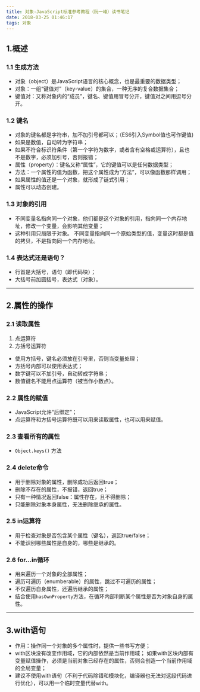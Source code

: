 ```yaml
---
title: 对象-JavaScript标准参考教程（阮一峰）读书笔记
date: 2018-03-25 01:46:17
tags: 对象
---
```

## 1.概述
### 1.1 生成方法
- 对象（object）是JavaScript语言的核心概念，也是最重要的数据类型；
- 对象：一组“键值对”（key-value）的集合，一种无序的复合数据集合；
- 键值对：又称对象内的“成员”，键名、键值用冒号分开，键值对之间用逗号分开。
### 1.2 键名
- 对象的键名都是字符串，加不加引号都可以；（ES6引入Symbol值也可作键值)
- 如果是数值，自动转为字符串；
- 如果不符合标识符条件（第一个字符为数字，或者含有空格或运算符），且也不是数字，必须加引号，否则报错；
- 属性（property）：键名又称“属性”，它的键值可以是任何数据类型；
- 方法：一个属性的值为函数，把这个属性成为“方法”，可以像函数那样调用；
- 如果属性的值还是一个对象，就形成了链式引用；
- 属性可以动态创建。
### 1.3 对象的引用
- 不同变量名指向同一个对象，他们都是这个对象的引用，指向同一个内存地址，修改一个变量，会影响其他变量；
- 这种引用只局限于对象。
不同变量指向同一个原始类型的值，变量这时都是值的拷贝，不是指向同一个内存地址。
### 1.4 表达式还是语句？
- 行首是大括号，语句（即代码块）；
- 大括号前加圆括号，表达式（对象）。
***
## 2.属性的操作
### 2.1 读取属性
1. 点运算符
2. 方括号运算符
 - 使用方括号，键名必须放在引号里，否则当变量处理；
- 方括号内部可以使用表达式；
- 数字键可以不加引号，自动转成字符串；
- 数值键名不能用点运算符（被当作小数点）。
### 2.2 属性的赋值
- JavaScript允许“后绑定”；
- 点运算符和方括号运算符既可以用来读取属性，也可以用来赋值。
### 2.3 查看所有的属性
- `Object.keys()` 方法
### 2.4 delete命令
- 用于删除对象的属性，删除成功后返回true；
- 删除不存在的属性，不报错，返回true；
- 只有一种情况返回false：属性存在，且不得删除；
- 只能删除对象本身属性，无法删除继承的属性。
### 2.5 in运算符
- 用于检查对象是否包含某个属性（键名），返回true/false；
- 不能识别哪些属性是自身的，哪些是继承的。
### 2.6 for…in循环
- 用来遍历一个对象的全部属性；
- 遍历可遍历（enumberable）的属性，跳过不可遍历的属性；
- 不仅遍历自身属性，还遍历继承的属性；
- 结合使用`hasOwnProperty`方法，在循环内部判断某个属性是否为对象自身的属性。
***
## 3.with语句
- 作用：操作同一个对象的多个属性时，提供一些书写方便；
- with区块没有改变作用域，它的内部依然是当前作用域；
如果with区块内部有变量赋值操作，必须是当前对象已经存在的属性，否则会创造一个当前作用域的全局变量；
- 建议不使用with语句（不利于代码除错和模块化，编译器也无法对这段代码进行优化），可以用一个临时变量代替with。